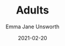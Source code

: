 ---
title: "Adults"
author: "Emma Jane Unsworth"
isbn: "0008334595"
isbn13: "9780008334598"
rating: "3"
publisher: "The Borough Press"
pages: "400"
publishYear: "2020"
read: "2021"
language: "en"
date: "2021-02-20"
---